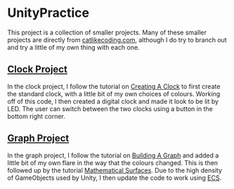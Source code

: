 # UnityPractice
This project is a collection of smaller projects. Many of these smaller projects are directly from [catlikecoding.com](https://catlikecoding.com/unity/tutorials/), although I do try to branch out and try a little of my own thing with each one.

## [Clock Project](https://github.com/SolarLunix/UnityPractice/tree/master/Clock)
In the clock project, I follow the tutorial on [Creating A Clock](https://catlikecoding.com/unity/tutorials/basics/game-objects-and-scripts/) to first create the standard clock, with a little bit of my own choices of colours. Working off of this code, I then created a digital clock and made it look to be lit by LED. The user can switch between the two clocks using a button in the bottom right corner. 

## [Graph Project](https://github.com/SolarLunix/UnityPractice/tree/master/Graph)
In the graph project, I follow the tutorial on [Building A Graph](https://catlikecoding.com/unity/tutorials/basics/building-a-graph/) and added a little bit of my own flare in the way that the colours changed. This is then followed up by the tutorial [Mathematical Surfaces](https://catlikecoding.com/unity/tutorials/basics/mathematical-surfaces/). Due to the high density of GameObjects used by Unity, I then update the code to work using [ECS](https://docs.unity3d.com/Packages/com.unity.entities@0.0/manual/index.html).
